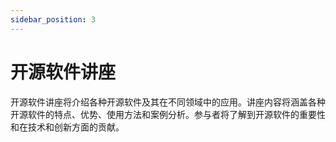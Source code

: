 ```yaml
---
sidebar_position: 3
---
```


# 开源软件讲座

​开源软件讲座将介绍各种开源软件及其在不同领域中的应用。讲座内容将涵盖各种开源软件的特点、优势、使用方法和案例分析。参与者将了解到开源软件的重要性和在技术和创新方面的贡献。
